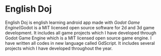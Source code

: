 # English Doj
English Doj is english learning android app made with _Godot Game Engine_(Godot is a MIT licensed open source software for 2d and 3d game development.
It includes all game projects which I have developed through Godot Game Engine which is a MIT licensed open source game engine. I have written all codes in new language called GdScript. It includes several projects which I have developed throughout the year.

